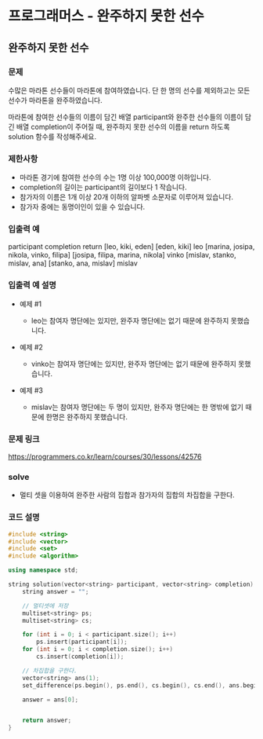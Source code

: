 # 프로그래머스 - 완주하지 못한 선수

## 완주하지 못한 선수

### 문제
수많은 마라톤 선수들이 마라톤에 참여하였습니다. 단 한 명의 선수를 제외하고는 모든 선수가 마라톤을 완주하였습니다.

마라톤에 참여한 선수들의 이름이 담긴 배열 participant와 완주한 선수들의 이름이 담긴 배열 completion이 주어질 때, 완주하지 못한 선수의 이름을 return 하도록 solution 함수를 작성해주세요.

### 제한사항
- 마라톤 경기에 참여한 선수의 수는 1명 이상 100,000명 이하입니다.
- completion의 길이는 participant의 길이보다 1 작습니다.
- 참가자의 이름은 1개 이상 20개 이하의 알파벳 소문자로 이루어져 있습니다.
- 참가자 중에는 동명이인이 있을 수 있습니다.

### 입출력 예
participant	completion	return
[leo, kiki, eden]	[eden, kiki]	leo
[marina, josipa, nikola, vinko, filipa]	[josipa, filipa, marina, nikola]	vinko
[mislav, stanko, mislav, ana]	[stanko, ana, mislav]	mislav
### 입출력 예 설명
- 예제 #1
	- leo는 참여자 명단에는 있지만, 완주자 명단에는 없기 때문에 완주하지 못했습니다.

- 예제 #2
	- vinko는 참여자 명단에는 있지만, 완주자 명단에는 없기 때문에 완주하지 못했습니다.

- 예제 #3
	- mislav는 참여자 명단에는 두 명이 있지만, 완주자 명단에는 한 명밖에 없기 때문에 한명은 완주하지 못했습니다.

### 문제 링크
<https://programmers.co.kr/learn/courses/30/lessons/42576>

### solve
- 멀티 셋을 이용하여 완주한 사람의 집합과 참가자의 집합의 차집합을 구한다.

### 코드 설명
```C++
#include <string>
#include <vector>
#include <set>
#include <algorithm>

using namespace std;

string solution(vector<string> participant, vector<string> completion) {
	string answer = "";

	// 멀티셋에 저장
	multiset<string> ps;
	multiset<string> cs;

	for (int i = 0; i < participant.size(); i++)
		ps.insert(participant[i]);
	for (int i = 0; i < completion.size(); i++)
		cs.insert(completion[i]);

	// 차집합을 구한다.
	vector<string> ans(1);
	set_difference(ps.begin(), ps.end(), cs.begin(), cs.end(), ans.begin());

	answer = ans[0];


	return answer;
}
```
